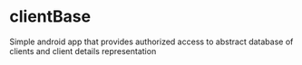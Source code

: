 clientBase
===============

Simple android app that provides authorized access to abstract database of clients and client details representation